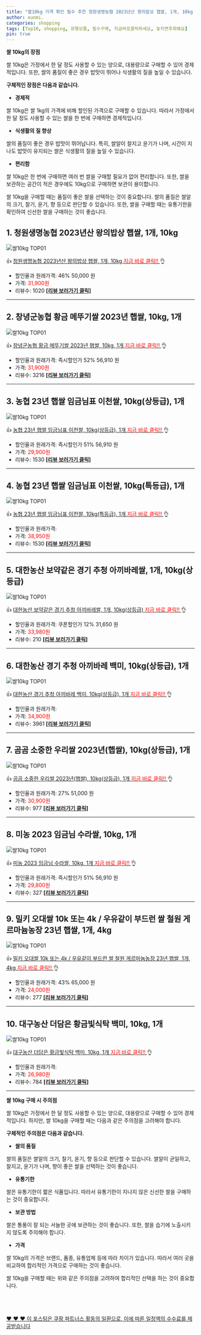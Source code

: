 ```yaml
---
title: "쌀10kg 가격 확인 필수 추천 청원생명농협 2023년산 왕의밥상 햅쌀, 1개, 10kg 비교 장점 구매가이드"
author: eunmi.
categories: shopping
tags: [Top10, shopping, 유행상품, 필수구매, 지금바로클릭하세요, 놓치면후회해요]
pin: true
---
```

**쌀 10kg의 장점**

쌀 10kg은 가정에서 한 달 정도 사용할 수 있는 양으로, 대용량으로 구매할 수 있어 경제적입니다. 또한, 쌀의 품질이 좋은 경우 밥맛이 뛰어나 식생활의 질을 높일 수 있습니다.

**구체적인 장점은 다음과 같습니다.**

* **경제적**

쌀 10kg은 쌀 1kg의 가격에 비해 할인된 가격으로 구매할 수 있습니다. 따라서 가정에서 한 달 정도 사용할 수 있는 쌀을 한 번에 구매하면 경제적입니다.

* **식생활의 질 향상**

쌀의 품질이 좋은 경우 밥맛이 뛰어납니다. 특히, 쌀알이 찰지고 윤기가 나며, 시간이 지나도 밥맛이 유지되는 쌀은 식생활의 질을 높일 수 있습니다.

* **편리함**

쌀 10kg은 한 번에 구매하면 여러 번 쌀을 구매할 필요가 없어 편리합니다. 또한, 쌀을 보관하는 공간이 적은 경우에도 10kg으로 구매하면 보관이 용이합니다.

쌀 10kg을 구매할 때는 품질이 좋은 쌀을 선택하는 것이 중요합니다. 쌀의 품질은 쌀알의 크기, 찰기, 윤기, 향 등으로 판단할 수 있습니다. 또한, 쌀을 구매할 때는 유통기한을 확인하여 신선한 쌀을 구매하는 것이 좋습니다.

   

## 1. 청원생명농협 2023년산 왕의밥상 햅쌀, 1개, 10kg

![쌀10kg TOP01](https://thumbnail8.coupangcdn.com/thumbnails/remote/230x230ex/image/retail/images/1487093053432576-da54a9eb-1ad4-4ff9-ae24-deb90186469f.jpg)


👍 [청원생명농협 2023년산 왕의밥상 햅쌀, 1개, 10kg <font color=red> 지금 바로 클릭!! </font> ](https://link.coupang.com/re/AFFSDP?lptag=AF3617701&subid=GithubCoopas&pageKey=7614323867&traceid=V0-153&itemId=20173553077&vendorItemId=75277053985) 👌 


- 할인율과 원래가격: 46%  50,000   원
- 가격: <span style='color:red'>31,900원</span>
- 리뷰수: 1020  [**[리뷰 보러가기 클릭]**](https://link.coupang.com/re/AFFSDP?lptag=AF3617701&subid=GithubCoopas&pageKey=7614323867&traceid=V0-153&itemId=20173553077&vendorItemId=75277053985)

---


   

## 2. 창녕군농협 황금 메뚜기쌀 2023년 햅쌀, 10kg, 1개

![쌀10kg TOP01](https://thumbnail6.coupangcdn.com/thumbnails/remote/230x230ex/image/retail/images/9107459546887887-25a2ce7f-bfb7-4b36-8876-634e1c397b51.jpg)


👍 [창녕군농협 황금 메뚜기쌀 2023년 햅쌀, 10kg, 1개 <font color=red> 지금 바로 클릭!! </font> ](https://link.coupang.com/re/AFFSDP?lptag=AF3617701&subid=GithubCoopas&pageKey=7694925663&traceid=V0-153&itemId=20586790390&vendorItemId=3001893829) 👌 


- 할인율과 원래가격: 즉시할인가 52%  56,910   원
- 가격: <span style='color:red'>31,900원</span>
- 리뷰수: 3216  [**[리뷰 보러가기 클릭]**](https://link.coupang.com/re/AFFSDP?lptag=AF3617701&subid=GithubCoopas&pageKey=7694925663&traceid=V0-153&itemId=20586790390&vendorItemId=3001893829)

---


   

## 3. 농협 23년 햅쌀 임금님표 이천쌀, 10kg(상등급), 1개

![쌀10kg TOP01](https://thumbnail8.coupangcdn.com/thumbnails/remote/230x230ex/image/retail/images/4958755090655986-2c3c8443-0623-424c-9848-ac2ec995b4ce.jpg)


👍 [농협 23년 햅쌀 임금님표 이천쌀, 10kg(상등급), 1개 <font color=red> 지금 바로 클릭!! </font> ](https://link.coupang.com/re/AFFSDP?lptag=AF3617701&subid=GithubCoopas&pageKey=7571929056&traceid=V0-153&itemId=20328606967&vendorItemId=87019869837) 👌 


- 할인율과 원래가격: 즉시할인가 51%  56,910   원
- 가격: <span style='color:red'>29,900원</span>
- 리뷰수: 1530  [**[리뷰 보러가기 클릭]**](https://link.coupang.com/re/AFFSDP?lptag=AF3617701&subid=GithubCoopas&pageKey=7571929056&traceid=V0-153&itemId=20328606967&vendorItemId=87019869837)

---


   

## 4. 농협 23년 햅쌀 임금님표 이천쌀, 10kg(특등급), 1개

![쌀10kg TOP01](https://thumbnail10.coupangcdn.com/thumbnails/remote/230x230ex/image/retail/images/2023/05/16/12/7/68b97feb-68f1-4bee-8879-7037857eabdd.jpg)


👍 [농협 23년 햅쌀 임금님표 이천쌀, 10kg(특등급), 1개 <font color=red> 지금 바로 클릭!! </font> ](https://link.coupang.com/re/AFFSDP?lptag=AF3617701&subid=GithubCoopas&pageKey=7561238588&traceid=V0-153&itemId=19714624392&vendorItemId=85980690320) 👌 


- 할인율과 원래가격: 
- 가격: <span style='color:red'>38,950원</span>
- 리뷰수: 1530  [**[리뷰 보러가기 클릭]**](https://link.coupang.com/re/AFFSDP?lptag=AF3617701&subid=GithubCoopas&pageKey=7561238588&traceid=V0-153&itemId=19714624392&vendorItemId=85980690320)

---


   

## 5. 대한농산 보약같은 경기 추청 아끼바레쌀, 1개, 10kg(상등급)

![쌀10kg TOP01](https://thumbnail6.coupangcdn.com/thumbnails/remote/230x230ex/image/retail/images/1678601623045297-788d71cd-6363-40c3-b41c-370a079e15c6.jpg)


👍 [대한농산 보약같은 경기 추청 아끼바레쌀, 1개, 10kg(상등급) <font color=red> 지금 바로 클릭!! </font> ](https://link.coupang.com/re/AFFSDP?lptag=AF3617701&subid=GithubCoopas&pageKey=5912556526&traceid=V0-153&itemId=10454873884&vendorItemId=77736680999) 👌 


- 할인율과 원래가격: 쿠폰할인가 12%  31,650   원
- 가격: <span style='color:red'>33,980원</span>
- 리뷰수: 210  [**[리뷰 보러가기 클릭]**](https://link.coupang.com/re/AFFSDP?lptag=AF3617701&subid=GithubCoopas&pageKey=5912556526&traceid=V0-153&itemId=10454873884&vendorItemId=77736680999)

---


   

## 6. 대한농산 경기 추청 아끼바레 백미, 10kg(상등급), 1개

![쌀10kg TOP01](https://thumbnail6.coupangcdn.com/thumbnails/remote/230x230ex/image/retail/images/8480252739559022-fc9bb159-6325-4d6a-b1ea-cb0749d300e4.jpg)


👍 [대한농산 경기 추청 아끼바레 백미, 10kg(상등급), 1개 <font color=red> 지금 바로 클릭!! </font> ](https://link.coupang.com/re/AFFSDP?lptag=AF3617701&subid=GithubCoopas&pageKey=4699152227&traceid=V0-153&itemId=5915833945&vendorItemId=73213884789) 👌 


- 할인율과 원래가격: 
- 가격: <span style='color:red'>34,900원</span>
- 리뷰수: 3961  [**[리뷰 보러가기 클릭]**](https://link.coupang.com/re/AFFSDP?lptag=AF3617701&subid=GithubCoopas&pageKey=4699152227&traceid=V0-153&itemId=5915833945&vendorItemId=73213884789)

---


   

## 7. 곰곰 소중한 우리쌀 2023년(햅쌀), 10kg(상등급), 1개

![쌀10kg TOP01](https://thumbnail7.coupangcdn.com/thumbnails/remote/230x230ex/image/retail/images/6246016812900553-b13adffc-e10b-4ead-8c4e-dc8368cb65af.jpg)


👍 [곰곰 소중한 우리쌀 2023년(햅쌀), 10kg(상등급), 1개 <font color=red> 지금 바로 클릭!! </font> ](https://link.coupang.com/re/AFFSDP?lptag=AF3617701&subid=GithubCoopas&pageKey=166996432&traceid=V0-153&itemId=478240933&vendorItemId=4200250100) 👌 


- 할인율과 원래가격: 27%  51,000   원
- 가격: <span style='color:red'>30,900원</span>
- 리뷰수: 977  [**[리뷰 보러가기 클릭]**](https://link.coupang.com/re/AFFSDP?lptag=AF3617701&subid=GithubCoopas&pageKey=166996432&traceid=V0-153&itemId=478240933&vendorItemId=4200250100)

---


   

## 8. 미농 2023 임금님 수라쌀, 10kg, 1개

![쌀10kg TOP01](https://thumbnail9.coupangcdn.com/thumbnails/remote/230x230ex/image/retail/images/5146893631210926-c05f67d7-abfa-4e6d-9bdb-bf4ea2488213.jpg)


👍 [미농 2023 임금님 수라쌀, 10kg, 1개 <font color=red> 지금 바로 클릭!! </font> ](https://link.coupang.com/re/AFFSDP?lptag=AF3617701&subid=GithubCoopas&pageKey=7398770446&traceid=V0-153&itemId=19145429904&vendorItemId=86264588092) 👌 


- 할인율과 원래가격: 즉시할인가 51%  56,910   원
- 가격: <span style='color:red'>29,800원</span>
- 리뷰수: 327  [**[리뷰 보러가기 클릭]**](https://link.coupang.com/re/AFFSDP?lptag=AF3617701&subid=GithubCoopas&pageKey=7398770446&traceid=V0-153&itemId=19145429904&vendorItemId=86264588092)

---


   

## 9. 밀키 오대쌀 10k 또는 4k / 우유같이 부드런 쌀 철원 게르마늄농장 23년 햅쌀, 1개, 4kg

![쌀10kg TOP01](https://thumbnail9.coupangcdn.com/thumbnails/remote/230x230ex/image/vendor_inventory/fd0c/055b9e841a331edb21a769f044ae1049df9eed3efee876f249a6ae6e88f3.jpg)


👍 [밀키 오대쌀 10k 또는 4k / 우유같이 부드런 쌀 철원 게르마늄농장 23년 햅쌀, 1개, 4kg <font color=red> 지금 바로 클릭!! </font> ](https://link.coupang.com/re/AFFSDP?lptag=AF3617701&subid=GithubCoopas&pageKey=7627287983&traceid=V0-153&itemId=20266957077&vendorItemId=83577366408) 👌 


- 할인율과 원래가격: 43%  65,000   원
- 가격: <span style='color:red'>24,000원</span>
- 리뷰수: 277  [**[리뷰 보러가기 클릭]**](https://link.coupang.com/re/AFFSDP?lptag=AF3617701&subid=GithubCoopas&pageKey=7627287983&traceid=V0-153&itemId=20266957077&vendorItemId=83577366408)

---


   

## 10. 대구농산 더담은 황금빛식탁 백미, 10kg, 1개

![쌀10kg TOP01](https://thumbnail7.coupangcdn.com/thumbnails/remote/230x230ex/image/retail/images/1122498694269901-278007e9-5511-4468-90f2-b2d3fd630db2.jpg)


👍 [대구농산 더담은 황금빛식탁 백미, 10kg, 1개 <font color=red> 지금 바로 클릭!! </font> ](https://link.coupang.com/re/AFFSDP?lptag=AF3617701&subid=GithubCoopas&pageKey=2016625157&traceid=V0-153&itemId=3430305549&vendorItemId=71416822720) 👌 


- 할인율과 원래가격: 
- 가격: <span style='color:red'>26,980원</span>
- 리뷰수: 784  [**[리뷰 보러가기 클릭]**](https://link.coupang.com/re/AFFSDP?lptag=AF3617701&subid=GithubCoopas&pageKey=2016625157&traceid=V0-153&itemId=3430305549&vendorItemId=71416822720)

---
**쌀 10kg 구매 시 주의점**

쌀 10kg은 가정에서 한 달 정도 사용할 수 있는 양으로, 대용량으로 구매할 수 있어 경제적입니다. 하지만, 쌀 10kg을 구매할 때는 다음과 같은 주의점을 고려해야 합니다.

**구체적인 주의점은 다음과 같습니다.**

* **쌀의 품질**

쌀의 품질은 쌀알의 크기, 찰기, 윤기, 향 등으로 판단할 수 있습니다. 쌀알이 균일하고, 찰지고, 윤기가 나며, 향이 좋은 쌀을 선택하는 것이 좋습니다.

* **유통기한**

쌀은 유통기한이 짧은 식품입니다. 따라서 유통기한이 지나지 않은 신선한 쌀을 구매하는 것이 중요합니다.

* **보관 방법**

쌀은 통풍이 잘 되는 서늘한 곳에 보관하는 것이 좋습니다. 또한, 쌀을 습기에 노출시키지 않도록 주의해야 합니다.

* **가격**

쌀 10kg의 가격은 브랜드, 품종, 유통업체 등에 따라 차이가 있습니다. 따라서 여러 곳을 비교하여 합리적인 가격으로 구매하는 것이 좋습니다.

쌀 10kg을 구매할 때는 위와 같은 주의점을 고려하여 합리적인 선택을 하는 것이 중요합니다.<br><br><br><br><br> [ ❤ ❤ ❤ 이 포스팅은 쿠팡 파트너스 활동의 일환으로, 이에 따른 일정액의 수수료를 제공받습니다](https://link.coupang.com/a/bcEFyh)